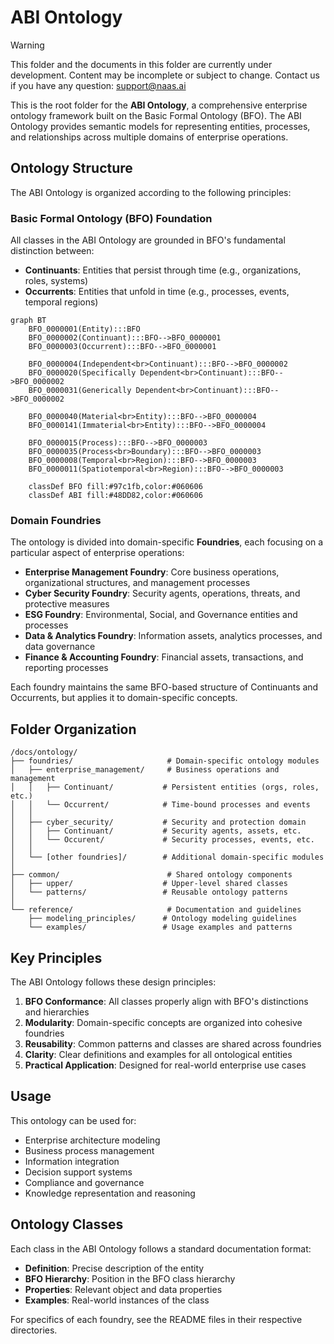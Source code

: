 # ABI Ontology

> [!WARNING]
> This folder and the documents in this folder are currently under development. Content may be incomplete or subject to change. Contact us if you have any question: support@naas.ai

This is the root folder for the **ABI Ontology**, a comprehensive enterprise ontology framework built on the Basic Formal Ontology (BFO). The ABI Ontology provides semantic models for representing entities, processes, and relationships across multiple domains of enterprise operations.

## Ontology Structure

The ABI Ontology is organized according to the following principles:

### Basic Formal Ontology (BFO) Foundation

All classes in the ABI Ontology are grounded in BFO's fundamental distinction between:

- **Continuants**: Entities that persist through time (e.g., organizations, roles, systems)
- **Occurrents**: Entities that unfold in time (e.g., processes, events, temporal regions)

```mermaid
graph BT
    BFO_0000001(Entity):::BFO
    BFO_0000002(Continuant):::BFO-->BFO_0000001
    BFO_0000003(Occurrent):::BFO-->BFO_0000001
    
    BFO_0000004(Independent<br>Continuant):::BFO-->BFO_0000002
    BFO_0000020(Specifically Dependent<br>Continuant):::BFO-->BFO_0000002
    BFO_0000031(Generically Dependent<br>Continuant):::BFO-->BFO_0000002
    
    BFO_0000040(Material<br>Entity):::BFO-->BFO_0000004
    BFO_0000141(Immaterial<br>Entity):::BFO-->BFO_0000004
    
    BFO_0000015(Process):::BFO-->BFO_0000003
    BFO_0000035(Process<br>Boundary):::BFO-->BFO_0000003
    BFO_0000008(Temporal<br>Region):::BFO-->BFO_0000003
    BFO_0000011(Spatiotemporal<br>Region):::BFO-->BFO_0000003
    
    classDef BFO fill:#97c1fb,color:#060606
    classDef ABI fill:#48DD82,color:#060606
```

### Domain Foundries

The ontology is divided into domain-specific **Foundries**, each focusing on a particular aspect of enterprise operations:

- **Enterprise Management Foundry**: Core business operations, organizational structures, and management processes
- **Cyber Security Foundry**: Security agents, operations, threats, and protective measures
- **ESG Foundry**: Environmental, Social, and Governance entities and processes
- **Data & Analytics Foundry**: Information assets, analytics processes, and data governance
- **Finance & Accounting Foundry**: Financial assets, transactions, and reporting processes

Each foundry maintains the same BFO-based structure of Continuants and Occurrents, but applies it to domain-specific concepts.

## Folder Organization

```
/docs/ontology/
├── foundries/                     # Domain-specific ontology modules
│   ├── enterprise_management/     # Business operations and management
│   │   ├── Continuant/           # Persistent entities (orgs, roles, etc.)
│   │   └── Occurrent/            # Time-bound processes and events
│   │
│   ├── cyber_security/           # Security and protection domain
│   │   ├── Continuant/           # Security agents, assets, etc.
│   │   └── Occurent/             # Security processes, events, etc.
│   │
│   └── [other foundries]/        # Additional domain-specific modules
│
├── common/                        # Shared ontology components
│   ├── upper/                    # Upper-level shared classes
│   └── patterns/                 # Reusable ontology patterns
│
└── reference/                     # Documentation and guidelines
    ├── modeling_principles/      # Ontology modeling guidelines
    └── examples/                 # Usage examples and patterns
```

## Key Principles

The ABI Ontology follows these design principles:

1. **BFO Conformance**: All classes properly align with BFO's distinctions and hierarchies
2. **Modularity**: Domain-specific concepts are organized into cohesive foundries
3. **Reusability**: Common patterns and classes are shared across foundries
4. **Clarity**: Clear definitions and examples for all ontological entities
5. **Practical Application**: Designed for real-world enterprise use cases

## Usage

This ontology can be used for:

- Enterprise architecture modeling
- Business process management
- Information integration
- Decision support systems
- Compliance and governance
- Knowledge representation and reasoning

## Ontology Classes

Each class in the ABI Ontology follows a standard documentation format:

- **Definition**: Precise description of the entity
- **BFO Hierarchy**: Position in the BFO class hierarchy
- **Properties**: Relevant object and data properties
- **Examples**: Real-world instances of the class

For specifics of each foundry, see the README files in their respective directories.
